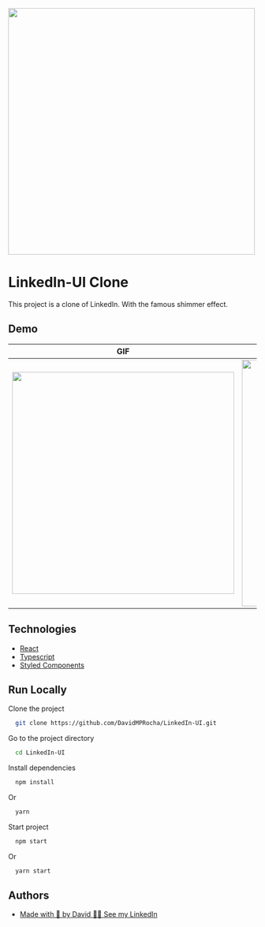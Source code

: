 
<img src="https://logodownload.org/wp-content/uploads/2019/03/linkedin-logo.png" width="500" />


# LinkedIn-UI Clone

This project is a clone of LinkedIn. With the famous shimmer effect.


## Demo

GIF           |  Screen Home      
:-------------------------:|:-------------------------:
<img src="https://user-images.githubusercontent.com/33318630/94940465-74d63680-04cb-11eb-9934-94eb78acd367.gif" width="450" /> | <img src="https://user-images.githubusercontent.com/33318630/94940478-77d12700-04cb-11eb-85ad-5f043f5e4a89.png" width="500" /> 

## Technologies

 - [React](https://reactjs.org/)
 - [Typescript](https://www.typescriptlang.org/)
 - [Styled Components](https://styled-components.com/)


## Run Locally

Clone the project

```bash
  git clone https://github.com/DavidMPRocha/LinkedIn-UI.git
```

Go to the project directory

```bash
  cd LinkedIn-UI
```

Install dependencies

```bash
  npm install
```
Or
```bash
  yarn
```

Start project

```bash
  npm start
```
Or
```bash
  yarn start
```

## Authors

- [Made with 💜 by David 👋🏼 See my LinkedIn](https://www.linkedin.com/in/davidmprocha)

